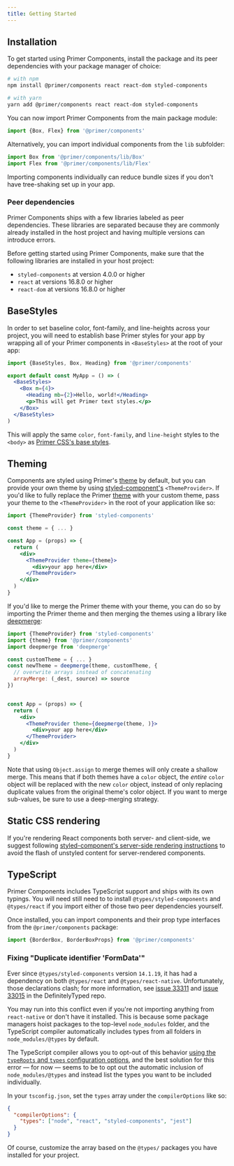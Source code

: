 ```yaml
---
title: Getting Started
---
```


## Installation

To get started using Primer Components, install the package and its peer dependencies with your package manager of choice:

```bash
# with npm
npm install @primer/components react react-dom styled-components

# with yarn
yarn add @primer/components react react-dom styled-components
```

You can now import Primer Components from the main package module:

```javascript
import {Box, Flex} from '@primer/components'
```

Alternatively, you can import individual components from the `lib` subfolder:

```javascript
import Box from '@primer/components/lib/Box'
import Flex from '@primer/components/lib/Flex'
```

Importing components individually can reduce bundle sizes if you don't have tree-shaking set up in your app.

### Peer dependencies

Primer Components ships with a few libraries labeled as peer dependencies. These libraries are separated because they are commonly already installed in the host project and having multiple versions can introduce errors.

Before getting started using Primer Components, make sure that the following libraries are installed in your host project:

- `styled-components` at version 4.0.0 or higher
- `react` at versions 16.8.0 or higher
- `react-dom` at versions 16.8.0 or higher

## BaseStyles

In order to set baseline color, font-family, and line-heights across your project, you will need to establish base Primer styles for your app by wrapping all of your Primer components in `<BaseStyles>` at the root of your app:

```jsx
import {BaseStyles, Box, Heading} from '@primer/components'

export default const MyApp = () => (
  <BaseStyles>
    <Box m={4}>
      <Heading mb={2}>Hello, world!</Heading>
      <p>This will get Primer text styles.</p>
    </Box>
  </BaseStyles>
)
```

This will apply the same `color`, `font-family`, and `line-height` styles to the `<body>` as [Primer CSS's base styles](https://github.com/primer/css/blob/master/src/base/base.scss#L15-L20).

## Theming

Components are styled using Primer's [theme](https://github.com/primer/components/blob/master/src/theme.js) by default, but you can provide your own theme by using [styled-component's](https://styled-components.com/) `<ThemeProvider>`. If you'd like to fully replace the Primer [theme](https://github.com/primer/components/blob/master/src/theme.js) with your custom theme, pass your theme to the `<ThemeProvider>` in the root of your application like so:

```jsx
import {ThemeProvider} from 'styled-components'

const theme = { ... }

const App = (props) => {
  return (
    <div>
      <ThemeProvider theme={theme}>
        <div>your app here</div>
      </ThemeProvider>
    </div>
  )
}
```

If you'd like to merge the Primer theme with your theme, you can do so by importing the Primer theme and then merging the themes using a library like [deepmerge](https://www.npmjs.com/package/deepmerge):

```jsx
import {ThemeProvider} from 'styled-components'
import {theme} from '@primer/components'
import deepmerge from 'deepmerge'

const customTheme = { ... }
const newTheme = deepmerge(theme, customTheme, {
  // overwrite arrays instead of concatenating
  arrayMerge: (_dest, source) => source
})


const App = (props) => {
  return (
    <div>
      <ThemeProvider theme={deepmerge(theme, )}>
        <div>your app here</div>
      </ThemeProvider>
    </div>
  )
}
```

Note that using `Object.assign` to merge themes will only create a shallow merge. This means that if both themes have a `color` object, the _entire_ `color` object will be replaced with the new `color` object, instead of only replacing duplicate values from the original theme's color object. If you want to merge sub-values, be sure to use a deep-merging strategy.

## Static CSS rendering

If you're rendering React components both server- and client-side, we suggest following [styled-component's server-side rendering instructions](https://www.styled-components.com/docs/advanced#server-side-rendering) to avoid the flash of unstyled content for server-rendered components.

## TypeScript

Primer Components includes TypeScript support and ships with its own typings. You will need still need to to install `@types/styled-components` and `@types/react` if you import either of those two peer dependencies yourself.

Once installed, you can import components and their prop type interfaces from the `@primer/components` package:

```typescript
import {BorderBox, BorderBoxProps} from '@primer/components'
```

### Fixing "Duplicate identifier 'FormData'"

Ever since `@types/styled-components` version `14.1.19`, it has had a dependency on both `@types/react` and `@types/react-native`. Unfortunately, those declarations clash; for more information, see [issue 33311](https://github.com/DefinitelyTyped/DefinitelyTyped/issues/33311) and [issue 33015](https://github.com/DefinitelyTyped/DefinitelyTyped/issues/33015) in the DefinitelyTyped repo.

You may run into this conflict even if you're not importing anything from `react-native` or don't have it installed. This is because some package managers hoist packages to the top-level `node_modules` folder, and the TypeScript compiler automatically includes types from all folders in `node_modules/@types` by default.

The TypeScript compiler allows you to opt-out of this behavior [using the `typeRoots` and `types` configuration options](https://www.typescriptlang.org/docs/handbook/tsconfig-json.html#types-typeroots-and-types), and the best solution for this error — for now — seems to be to opt out the automatic inclusion of `node_modules/@types` and instead list the types you want to be included individually.

In your `tsconfig.json`, set the `types` array under the `compilerOptions` like so:

```json
{
  "compilerOptions": {
    "types": ["node", "react", "styled-components", "jest"]
  }
}
```

Of course, customize the array based on the `@types/` packages you have installed for your project.
